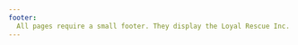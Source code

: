 ```yaml
---
footer:
  All pages require a small footer. They display the Loyal Rescue Inc. copyright information.
---
```

